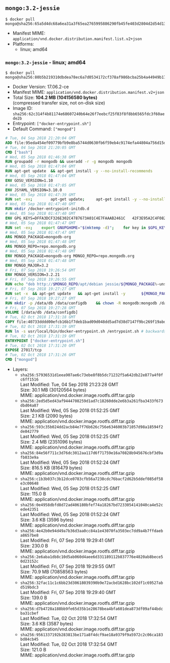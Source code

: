 ## `mongo:3.2-jessie`

```console
$ docker pull mongo@sha256:65a5d4dc68a6ea31a3f65ea2765995886290fb45fe403d2804d2d54d13944462
```

-	Manifest MIME: `application/vnd.docker.distribution.manifest.list.v2+json`
-	Platforms:
	-	linux; amd64

### `mongo:3.2-jessie` - linux; amd64

```console
$ docker pull mongo@sha256:80b5b219310dbdea78ec6a7d0534172cf378af986bcba25b4a44949b17515c14
```

-	Docker Version: 17.06.2-ce
-	Manifest MIME: `application/vnd.docker.distribution.manifest.v2+json`
-	Total Size: **104.2 MB (104156580 bytes)**  
	(compressed transfer size, not on-disk size)
-	Image ID: `sha256:62c314f4b81174e68607240b64e26f7eebcf25f83f8f8bb6565fdc3f60aede2b`
-	Entrypoint: `["docker-entrypoint.sh"]`
-	Default Command: `["mongod"]`

```dockerfile
# Tue, 04 Sep 2018 21:20:04 GMT
ADD file:95eda454ef09779bfb9e8ba5744d0630fb6f59eb4c9174efa44804a756d15df3 in / 
# Tue, 04 Sep 2018 21:20:05 GMT
CMD ["bash"]
# Wed, 05 Sep 2018 01:46:38 GMT
RUN groupadd -r mongodb && useradd -r -g mongodb mongodb
# Wed, 05 Sep 2018 01:47:04 GMT
RUN apt-get update 	&& apt-get install -y --no-install-recommends 		ca-certificates 		jq 		numactl 	&& rm -rf /var/lib/apt/lists/*
# Wed, 05 Sep 2018 01:47:04 GMT
ENV GOSU_VERSION=1.10
# Wed, 05 Sep 2018 01:47:05 GMT
ENV JSYAML_VERSION=3.10.0
# Wed, 05 Sep 2018 01:47:39 GMT
RUN set -ex; 		apt-get update; 	apt-get install -y --no-install-recommends 		wget 	; 	rm -rf /var/lib/apt/lists/*; 		dpkgArch="$(dpkg --print-architecture | awk -F- '{ print $NF }')"; 	wget -O /usr/local/bin/gosu "https://github.com/tianon/gosu/releases/download/$GOSU_VERSION/gosu-$dpkgArch"; 	wget -O /usr/local/bin/gosu.asc "https://github.com/tianon/gosu/releases/download/$GOSU_VERSION/gosu-$dpkgArch.asc"; 	export GNUPGHOME="$(mktemp -d)"; 	gpg --keyserver ha.pool.sks-keyservers.net --recv-keys B42F6819007F00F88E364FD4036A9C25BF357DD4; 	gpg --batch --verify /usr/local/bin/gosu.asc /usr/local/bin/gosu; 	command -v gpgconf && gpgconf --kill all || :; 	rm -r "$GNUPGHOME" /usr/local/bin/gosu.asc; 	chmod +x /usr/local/bin/gosu; 	gosu nobody true; 		wget -O /js-yaml.js "https://github.com/nodeca/js-yaml/raw/${JSYAML_VERSION}/dist/js-yaml.js"; 		apt-get purge -y --auto-remove wget
# Wed, 05 Sep 2018 01:47:40 GMT
RUN mkdir /docker-entrypoint-initdb.d
# Wed, 05 Sep 2018 01:47:40 GMT
ENV GPG_KEYS=DFFA3DCF326E302C4787673A01C4E7FAAAB2461C 	42F3E95A2C4F08279C4960ADD68FA50FEA312927
# Wed, 05 Sep 2018 01:47:47 GMT
RUN set -ex; 	export GNUPGHOME="$(mktemp -d)"; 	for key in $GPG_KEYS; do 		gpg --keyserver ha.pool.sks-keyservers.net --recv-keys "$key"; 	done; 	gpg --export $GPG_KEYS > /etc/apt/trusted.gpg.d/mongodb.gpg; 	command -v gpgconf && gpgconf --kill all || :; 	rm -r "$GNUPGHOME"; 	apt-key list
# Wed, 05 Sep 2018 01:47:47 GMT
ARG MONGO_PACKAGE=mongodb-org
# Wed, 05 Sep 2018 01:47:48 GMT
ARG MONGO_REPO=repo.mongodb.org
# Wed, 05 Sep 2018 01:47:48 GMT
ENV MONGO_PACKAGE=mongodb-org MONGO_REPO=repo.mongodb.org
# Wed, 05 Sep 2018 01:47:48 GMT
ENV MONGO_MAJOR=3.2
# Fri, 07 Sep 2018 19:26:54 GMT
ENV MONGO_VERSION=3.2.21
# Fri, 07 Sep 2018 19:26:55 GMT
RUN echo "deb http://$MONGO_REPO/apt/debian jessie/${MONGO_PACKAGE%-unstable}/$MONGO_MAJOR main" | tee "/etc/apt/sources.list.d/${MONGO_PACKAGE%-unstable}.list"
# Fri, 07 Sep 2018 19:27:27 GMT
RUN set -x 	&& apt-get update 	&& apt-get install -y 		${MONGO_PACKAGE}=$MONGO_VERSION 		${MONGO_PACKAGE}-server=$MONGO_VERSION 		${MONGO_PACKAGE}-shell=$MONGO_VERSION 		${MONGO_PACKAGE}-mongos=$MONGO_VERSION 		${MONGO_PACKAGE}-tools=$MONGO_VERSION 	&& rm -rf /var/lib/apt/lists/* 	&& rm -rf /var/lib/mongodb 	&& mv /etc/mongod.conf /etc/mongod.conf.orig
# Fri, 07 Sep 2018 19:27:27 GMT
RUN mkdir -p /data/db /data/configdb 	&& chown -R mongodb:mongodb /data/db /data/configdb
# Fri, 07 Sep 2018 19:27:28 GMT
VOLUME [/data/db /data/configdb]
# Tue, 02 Oct 2018 17:31:18 GMT
COPY file:40733dddd00efcb16b1f7deb1bad09d048dd5ad7d38d7147f9bc269f19abd4ad in /usr/local/bin/ 
# Tue, 02 Oct 2018 17:31:19 GMT
RUN ln -s usr/local/bin/docker-entrypoint.sh /entrypoint.sh # backwards compat
# Tue, 02 Oct 2018 17:31:19 GMT
ENTRYPOINT ["docker-entrypoint.sh"]
# Tue, 02 Oct 2018 17:31:20 GMT
EXPOSE 27017/tcp
# Tue, 02 Oct 2018 17:31:26 GMT
CMD ["mongod"]
```

-	Layers:
	-	`sha256:57936531d1eea907ae6c73ebe8f8b5dc71232f5a642db22e877a4f0fc6ff1516`  
		Last Modified: Tue, 04 Sep 2018 21:23:28 GMT  
		Size: 30.1 MB (30120564 bytes)  
		MIME: application/vnd.docker.image.rootfs.diff.tar.gzip
	-	`sha256:2ed5d5ed43af9444708259d1ad7c18260dde2e6b3a261fba3433f673dbd04a87`  
		Last Modified: Wed, 05 Sep 2018 01:52:25 GMT  
		Size: 2.1 KB (2090 bytes)  
		MIME: application/vnd.docker.image.rootfs.diff.tar.gzip
	-	`sha256:593c35b024dd2acb84e7f76b626c756e6346003b71057d98a18594f2de842779`  
		Last Modified: Wed, 05 Sep 2018 01:52:25 GMT  
		Size: 2.4 MB (2351096 bytes)  
		MIME: application/vnd.docker.image.rootfs.diff.tar.gzip
	-	`sha256:84e56f711c3d76dc3012aa117d6f71759e16a70828b945676cbf3d9afb033e9a`  
		Last Modified: Wed, 05 Sep 2018 01:52:24 GMT  
		Size: 816.5 KB (816479 bytes)  
		MIME: application/vnd.docker.image.rootfs.diff.tar.gzip
	-	`sha256:c1b3b037c3b12dce0783cfb56a7238cdc76bacf2d62b5ddef085df58e3c00648`  
		Last Modified: Wed, 05 Sep 2018 01:52:25 GMT  
		Size: 115.0 B  
		MIME: application/vnd.docker.image.rootfs.diff.tar.gzip
	-	`sha256:0e4958dbfd8d72ad406180bfef74a18267bd7233054141040ca4e52cede42351`  
		Last Modified: Wed, 05 Sep 2018 01:52:24 GMT  
		Size: 3.6 KB (3596 bytes)  
		MIME: application/vnd.docker.image.rootfs.diff.tar.gzip
	-	`sha256:4e42b0e94d49a7b36d3aa0cc84a1e43070fa3503ec7dd9a4b7ffdaeba8657be8`  
		Last Modified: Fri, 07 Sep 2018 19:29:41 GMT  
		Size: 230.0 B  
		MIME: application/vnd.docker.image.rootfs.diff.tar.gzip
	-	`sha256:2e6aba1db8c10d5ab060d4aee6d331189112b837776e4820ab8bece50d23152c`  
		Last Modified: Fri, 07 Sep 2018 19:29:55 GMT  
		Size: 70.9 MB (70858563 bytes)  
		MIME: application/vnd.docker.image.rootfs.diff.tar.gzip
	-	`sha256:32fac11c1c6bb23d30618039390b9e72acbd1628bc102df1c69527abd519bdc3`  
		Last Modified: Fri, 07 Sep 2018 19:29:40 GMT  
		Size: 139.0 B  
		MIME: application/vnd.docker.image.rootfs.diff.tar.gzip
	-	`sha256:d7b4728a188bb9fe65d35b1e28678bea4bfa601dea873df09af44bdcba31cbef`  
		Last Modified: Tue, 02 Oct 2018 17:32:54 GMT  
		Size: 3.6 KB (3587 bytes)  
		MIME: application/vnd.docker.image.rootfs.diff.tar.gzip
	-	`sha256:9561337192b283813be171a8f4dcf9ae18a9379f9a5972c2c06ca183bd84cb45`  
		Last Modified: Tue, 02 Oct 2018 17:32:54 GMT  
		Size: 121.0 B  
		MIME: application/vnd.docker.image.rootfs.diff.tar.gzip
